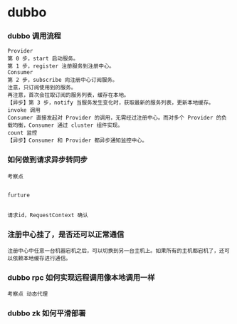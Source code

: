 # dubbo

### dubbo 调用流程

```
Provider
第 0 步，start 启动服务。
第 1 步，register 注册服务到注册中心。
Consumer
第 2 步，subscribe 向注册中心订阅服务。
注意，只订阅使用到的服务。
再注意，首次会拉取订阅的服务列表，缓存在本地。
【异步】第 3 步，notify 当服务发生变化时，获取最新的服务列表，更新本地缓存。
invoke 调用
Consumer 直接发起对 Provider 的调用，无需经过注册中心。而对多个 Provider 的负载均衡，Consumer 通过 cluster 组件实现。
count 监控
【异步】Consumer 和 Provider 都异步通知监控中心。

```



### 如何做到请求异步转同步

```
考察点


furture


请求id，RequestContext 确认
```



### 注册中心挂了，是否还可以正常通信

```
注册中心中任意一台机器宕机之后，可以切换到另一台主机上。如果所有的主机都宕机了，还可以依赖本地缓存进行通信。
```



### dubbo rpc 如何实现远程调用像本地调用一样

```
考察点 动态代理
```



### dubbo zk 如何平滑部署

```
```

